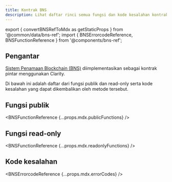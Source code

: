 ```yaml
---
title: Kontrak BNS
description: Lihat daftar rinci semua fungsi dan kode kesalahan kontrak BNS.
---
```


export { convertBNSRefToMdx as getStaticProps } from '@common/data/bns-ref';
import { BNSErrorcodeReference, BNSFunctionReference } from '@components/bns-ref';

## Pengantar

[Sistem Penamaan Blockchain (BNS)](/build-apps/references/bns) diimplementasikan sebagai kontrak pintar menggunakan Clarity.

Di bawah ini adalah daftar dari fungsi publik dan read-only serta kode kesalahan yang dapat dikembalikan oleh metode tersebut.

## Fungsi publik

<BNSFunctionReference {...props.mdx.publicFunctions} />

## Fungsi read-only

<BNSFunctionReference {...props.mdx.readonlyFunctions} />

## Kode kesalahan

<BNSErrorcodeReference {...props.mdx.errorCodes} />
